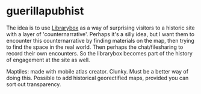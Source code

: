 # guerillapubhist

The idea is to use [Librarybox](http://librarybox.us/) as a way of surprising visitors to a historic site with a layer of 'counternarrative'. Perhaps it's a silly idea, but I want them to encounter this counternarrative by finding materials on the map, then trying to find the space in the real world. Then perhaps the chat/filesharing to record their own encounters. So the librarybox becomes part of the history of engagement at the site as well.

Maptiles: made with mobile atlas creator. Clunky. Must be a better way of doing this. Possible to add historical georectified maps, provided you can sort out transparency.
